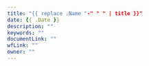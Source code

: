 ```yaml
---
title: "{{ replace .Name "-" " " | title }}"
date: {{ .Date }}
description: ""
keywords: ""
documentLink: ""
wfLink: ""
owner: ""
---
```


